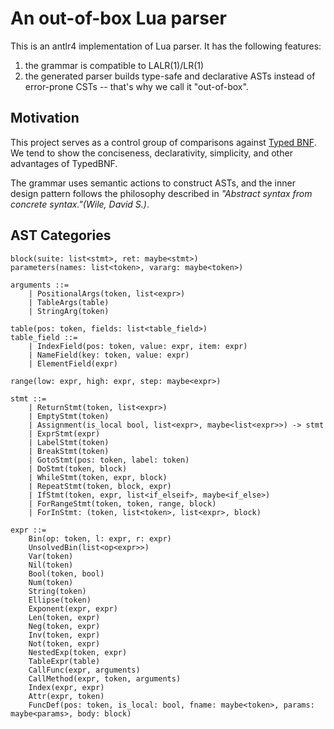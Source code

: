 # An out-of-box Lua parser

This is an antlr4 implementation of Lua parser. It has the following features:

1. the grammar is compatible to LALR(1)/LR(1)
2. the generated parser builds type-safe and declarative ASTs instead of error-prone CSTs -- that's why we call it "out-of-box".

## Motivation

This project serves as a control group of comparisons against [Typed BNF](https://github.com/thautwarm/Typed-BNF/blob/main/runtests/lua.tbnf). We tend to show the conciseness, declarativity, simplicity, and other advantages of TypedBNF.

The grammar uses semantic actions to construct ASTs, and the inner design pattern follows the philosophy described in *"Abstract syntax from concrete syntax."(Wile, David S.)*.

## AST Categories

```asdl
block(suite: list<stmt>, ret: maybe<stmt>)
parameters(names: list<token>, vararg: maybe<token>)

arguments ::=
    | PositionalArgs(token, list<expr>)
    | TableArgs(table)
    | StringArg(token)

table(pos: token, fields: list<table_field>)
table_field ::=
    | IndexField(pos: token, value: expr, item: expr)
    | NameField(key: token, value: expr)
    | ElementField(expr)

range(low: expr, high: expr, step: maybe<expr>)

stmt ::=
    | ReturnStmt(token, list<expr>)
    | EmptyStmt(token)
    | Assignment(is_local bool, list<expr>, maybe<list<expr>>) -> stmt
    | ExprStmt(expr)
    | LabelStmt(token)
    | BreakStmt(token)
    | GotoStmt(pos: token, label: token)
    | DoStmt(token, block)
    | WhileStmt(token, expr, block)
    | RepeatStmt(token, block, expr)
    | IfStmt(token, expr, list<if_elseif>, maybe<if_else>)
    | ForRangeStmt(token, token, range, block)
    | ForInStmt: (token, list<token>, list<expr>, block)

expr ::=
    Bin(op: token, l: expr, r: expr)
    UnsolvedBin(list<op<expr>>)
    Var(token)
    Nil(token)
    Bool(token, bool)
    Num(token)
    String(token)
    Ellipse(token)
    Exponent(expr, expr)
    Len(token, expr)
    Neg(token, expr)
    Inv(token, expr)
    Not(token, expr)
    NestedExp(token, expr)
    TableExpr(table)
    CallFunc(expr, arguments)
    CallMethod(expr, token, arguments)
    Index(expr, expr)
    Attr(expr, token)
    FuncDef(pos: token, is_local: bool, fname: maybe<token>, params: maybe<params>, body: block)
```